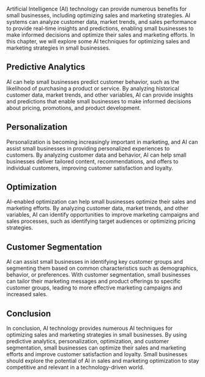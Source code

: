 

Artificial Intelligence (AI) technology can provide numerous benefits for small businesses, including optimizing sales and marketing strategies. AI systems can analyze customer data, market trends, and sales performance to provide real-time insights and predictions, enabling small businesses to make informed decisions and optimize their sales and marketing efforts. In this chapter, we will explore some AI techniques for optimizing sales and marketing strategies in small businesses.

Predictive Analytics
--------------------

AI can help small businesses predict customer behavior, such as the likelihood of purchasing a product or service. By analyzing historical customer data, market trends, and other variables, AI can provide insights and predictions that enable small businesses to make informed decisions about pricing, promotions, and product development.

Personalization
---------------

Personalization is becoming increasingly important in marketing, and AI can assist small businesses in providing personalized experiences to customers. By analyzing customer data and behavior, AI can help small businesses deliver tailored content, recommendations, and offers to individual customers, improving customer satisfaction and loyalty.

Optimization
------------

AI-enabled optimization can help small businesses optimize their sales and marketing efforts. By analyzing customer data, market trends, and other variables, AI can identify opportunities to improve marketing campaigns and sales processes, such as identifying target audiences or optimizing pricing strategies.

Customer Segmentation
---------------------

AI can assist small businesses in identifying key customer groups and segmenting them based on common characteristics such as demographics, behavior, or preferences. With customer segmentation, small businesses can tailor their marketing messages and product offerings to specific customer groups, leading to more effective marketing campaigns and increased sales.

Conclusion
----------

In conclusion, AI technology provides numerous AI techniques for optimizing sales and marketing strategies in small businesses. By using predictive analytics, personalization, optimization, and customer segmentation, small businesses can optimize their sales and marketing efforts and improve customer satisfaction and loyalty. Small businesses should explore the potential of AI in sales and marketing optimization to stay competitive and relevant in a technology-driven world.
